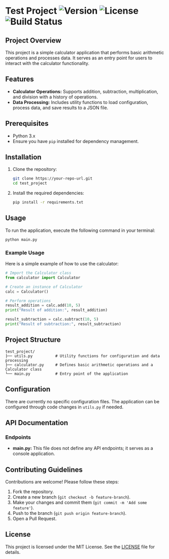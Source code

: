 # Test Project ![Version](https://img.shields.io/badge/version-1.0.0-blue) ![License](https://img.shields.io/badge/license-MIT-yellow) ![Build Status](https://img.shields.io/badge/build-passing-brightgreen)

## Project Overview
This project is a simple calculator application that performs basic arithmetic operations and processes data. It serves as an entry point for users to interact with the calculator functionality.

## Features
- **Calculator Operations:** Supports addition, subtraction, multiplication, and division with a history of operations.
- **Data Processing:** Includes utility functions to load configuration, process data, and save results to a JSON file.

## Prerequisites
- Python 3.x
- Ensure you have `pip` installed for dependency management.

## Installation
1. Clone the repository:
   ```bash
   git clone https://your-repo-url.git
   cd test_project
   ```
2. Install the required dependencies:
   ```bash
   pip install -r requirements.txt
   ```

## Usage
To run the application, execute the following command in your terminal:
```bash
python main.py
```

### Example Usage
Here is a simple example of how to use the calculator:
```python
# Import the Calculator class
from calculator import Calculator

# Create an instance of Calculator
calc = Calculator()

# Perform operations
result_addition = calc.add(10, 5)
print("Result of addition:", result_addition)

result_subtraction = calc.subtract(10, 5)
print("Result of subtraction:", result_subtraction)
```

## Project Structure
```
test_project/
├── utils.py          # Utility functions for configuration and data processing
├── calculator.py     # Defines basic arithmetic operations and a Calculator class
└── main.py           # Entry point of the application
```

## Configuration
There are currently no specific configuration files. The application can be configured through code changes in `utils.py` if needed.

## API Documentation
### Endpoints
- **main.py:** This file does not define any API endpoints; it serves as a console application.

## Contributing Guidelines
Contributions are welcome! Please follow these steps:
1. Fork the repository.
2. Create a new branch (`git checkout -b feature-branch`).
3. Make your changes and commit them (`git commit -m 'Add some feature'`).
4. Push to the branch (`git push origin feature-branch`).
5. Open a Pull Request.

## License
This project is licensed under the MIT License. See the [LICENSE](LICENSE) file for details.

